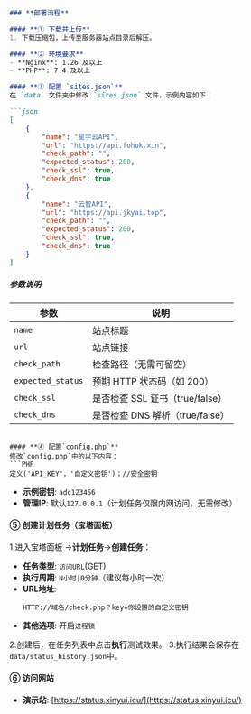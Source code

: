 ```markdown
### **部署流程**

#### **① 下载并上传**
1. 下载压缩包，上传至服务器站点目录后解压。

#### **② 环境要求**
- **Nginx**: 1.26 及以上  
- **PHP**: 7.4 及以上  

#### **③ 配置 `sites.json`**
在 `data` 文件夹中修改 `sites.json` 文件，示例内容如下：

```json
[
    {
        "name": "星宇云API",
        "url": "https://api.fohok.xin",
        "check_path": "",
        "expected_status": 200,
        "check_ssl": true,
        "check_dns": true
    },
    {
        "name": "云智API",
        "url": "https://api.jkyai.top",
        "check_path": "",
        "expected_status": 200,
        "check_ssl": true,
        "check_dns": true
    }
]
```

##### **参数说明**
| 参数             | 说明                          |
|------------------|-----------------------------|
| `name`           | 站点标题                      |
| `url`            | 站点链接                      |
| `check_path`     | 检查路径（无需可留空）          |
| `expected_status`| 预期 HTTP 状态码（如 200）      |
| `check_ssl`      | 是否检查 SSL 证书（true/false）|
| `check_dns`      | 是否检查 DNS 解析（true/false）|
```

#### **④ 配置`config.php`**
修改`config.php`中的以下内容：
```PHP
定义('API_KEY'，'自定义密钥')；//安全密钥
```
- **示例密钥**: `adc123456`  
- **管理IP**: 默认`127.0.0.1`（计划任务仅限内网访问，无需修改）

#### **⑤ 创建计划任务（宝塔面板）**
1.进入宝塔面板 →**计划任务**→**创建任务**：  
   - **任务类型**: `访问URL`(GET)
   - **执行周期**: `N小时|0分钟`（建议每小时一次）
   - **URL地址**:  
     ```
     HTTP://域名/check.php？key=你设置的自定义密钥
     ```
   - **其他选项**: 开启`进程锁`  

2.创建后，在任务列表中点击**执行**测试效果。
3.执行结果会保存在`data/status_history.json`中。

#### **⑥ 访问网站**
- **演示站**: [https://status.xinyui.icu/](https://status.xinyui.icu/)  
```
